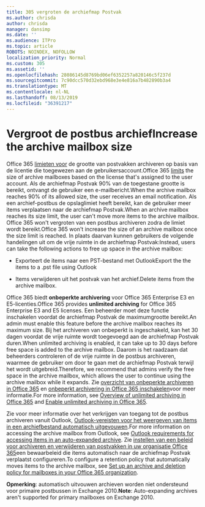 ```yaml
---
title: 305 vergroten de archiefmap Postvak
ms.author: chrisda
author: chrisda
manager: dansimp
ms.date: ''
ms.audience: ITPro
ms.topic: article
ROBOTS: NOINDEX, NOFOLLOW
localization_priority: Normal
ms.custom: 305
ms.assetid: ''
ms.openlocfilehash: 28086145d8769bd06ef6352257a820146c5f237d
ms.sourcegitcommit: 7c90dcc570d32ebd968e3e4e816a7b482890b3a4
ms.translationtype: MT
ms.contentlocale: nl-NL
ms.lasthandoff: 08/13/2019
ms.locfileid: "36391217"
---
```

# <a name="increase-the-archive-mailbox-size"></a><span data-ttu-id="660c1-102">Vergroot de postbus archief</span><span class="sxs-lookup"><span data-stu-id="660c1-102">Increase the archive mailbox size</span></span>

<span data-ttu-id="660c1-103">Office 365 [limieten voor](https://docs.microsoft.com/office365/servicedescriptions/exchange-online-service-description/exchange-online-limits#mailbox-storage-limits) de grootte van postvakken archiveren op basis van de licentie die toegewezen aan de gebruikersaccount.</span><span class="sxs-lookup"><span data-stu-id="660c1-103">Office 365 [limits](https://docs.microsoft.com/office365/servicedescriptions/exchange-online-service-description/exchange-online-limits#mailbox-storage-limits) the size of archive mailboxes based on the license that's assigned to the user account.</span></span> <span data-ttu-id="660c1-104">Als de archiefmap Postvak 90% van de toegestane grootte is bereikt, ontvangt de gebruiker een e-mailbericht.</span><span class="sxs-lookup"><span data-stu-id="660c1-104">When the archive mailbox reaches 90% of its allowed size, the user receives an email notification.</span></span> <span data-ttu-id="660c1-105">Als een archief-postbus de opslaglimiet heeft bereikt, kan de gebruiker meer items verplaatsen naar de archiefmap Postvak.</span><span class="sxs-lookup"><span data-stu-id="660c1-105">When an archive mailbox reaches its size limit, the user can't move more items to the archive mailbox.</span></span> <span data-ttu-id="660c1-106">Office 365 won't vergroten van een postbus archiveren zodra de limiet wordt bereikt.</span><span class="sxs-lookup"><span data-stu-id="660c1-106">Office 365 won't increase the size of an archive mailbox once the size limit is reached.</span></span> <span data-ttu-id="660c1-107">In plaats daarvan kunnen gebruikers de volgende handelingen uit om de vrije ruimte in de archiefmap Postvak:</span><span class="sxs-lookup"><span data-stu-id="660c1-107">Instead, users can take the following actions to free up space in the archive mailbox:</span></span>

- <span data-ttu-id="660c1-108">Exporteert de items naar een PST-bestand met Outlook</span><span class="sxs-lookup"><span data-stu-id="660c1-108">Export the the items to a .pst file using Outlook</span></span>

- <span data-ttu-id="660c1-109">Items verwijderen uit het postvak van het archief.</span><span class="sxs-lookup"><span data-stu-id="660c1-109">Delete items from the archive mailbox.</span></span>

<span data-ttu-id="660c1-110">Office 365 biedt **onbeperkte archivering** voor Office 365 Enterprise E3 en E5-licenties.</span><span class="sxs-lookup"><span data-stu-id="660c1-110">Office 365 provides **unlimited archiving** for Office 365 Enterprise E3 and E5 licenses.</span></span> <span data-ttu-id="660c1-111">Een beheerder moet deze functie inschakelen voordat de archiefmap Postvak de maximumgrootte bereikt.</span><span class="sxs-lookup"><span data-stu-id="660c1-111">An admin must enable this feature before the archive mailbox reaches its maximum size.</span></span> <span data-ttu-id="660c1-112">Bij het archiveren van onbeperkt is ingeschakeld, kan het 30 dagen voordat de vrije ruimte wordt toegevoegd aan de archiefmap Postvak duren.</span><span class="sxs-lookup"><span data-stu-id="660c1-112">When unlimited archiving is enabled, it can take up to 30 days before free space is added to the archive mailbox.</span></span> <span data-ttu-id="660c1-113">Daarom is het raadzaam dat beheerders controleren of de vrije ruimte in de postbus archiveren, waarmee de gebruiker om door te gaan met de archiefmap Postvak terwijl het wordt uitgebreid.</span><span class="sxs-lookup"><span data-stu-id="660c1-113">Therefore, we recommend that admins verify the free space in the archive mailbox, which allows the user to continue using the archive mailbox while it expands.</span></span> <span data-ttu-id="660c1-114">Zie [overzicht van onbeperkte archiveren in Office 365](https://docs.microsoft.com/office365/securitycompliance/unlimited-archiving) en [onbeperkt archivering in Office 365 inschakelen](https://docs.microsoft.com/office365/securitycompliance/enable-unlimited-archiving)voor meer informatie.</span><span class="sxs-lookup"><span data-stu-id="660c1-114">For more information, see [Overview of unlimited archiving in Office 365](https://docs.microsoft.com/office365/securitycompliance/unlimited-archiving) and [Enable unlimited archiving in Office 365](https://docs.microsoft.com/office365/securitycompliance/enable-unlimited-archiving).</span></span>

<span data-ttu-id="660c1-115">Zie voor meer informatie over het verkrijgen van toegang tot de postbus archiveren vanuit Outlook, [Outlook-vereisten voor het weergeven van items in een archiefbestand automatisch uitgevouwen](https://docs.microsoft.com/office365/securitycompliance/unlimited-archiving#outlook-requirements-for-accessing-items-in-an-auto-expanded-archive).</span><span class="sxs-lookup"><span data-stu-id="660c1-115">For more information on accessing the archive mailbox from Outlook, see [Outlook requirements for accessing items in an auto-expanded archive](https://docs.microsoft.com/office365/securitycompliance/unlimited-archiving#outlook-requirements-for-accessing-items-in-an-auto-expanded-archive).</span></span> <span data-ttu-id="660c1-116">Zie [instellen van een beleid voor archiveren en verwijderen van postvakken in uw organisatie Office 365](https://docs.microsoft.com/office365/securitycompliance/set-up-an-archive-and-deletion-policy-for-mailboxes)een bewaarbeleid die items automatisch naar de archiefmap Postvak verplaatst configureren.</span><span class="sxs-lookup"><span data-stu-id="660c1-116">To configure a retention policy that automatically moves items to the archive mailbox, see [Set up an archive and deletion policy for mailboxes in your Office 365 organization](https://docs.microsoft.com/office365/securitycompliance/set-up-an-archive-and-deletion-policy-for-mailboxes).</span></span>

<span data-ttu-id="660c1-117">**Opmerking**: automatisch uitvouwen archieven worden niet ondersteund voor primaire postbussen in Exchange 2010.</span><span class="sxs-lookup"><span data-stu-id="660c1-117">**Note**: Auto-expanding archives aren't supported for primary mailboxes on Exchange 2010.</span></span>
